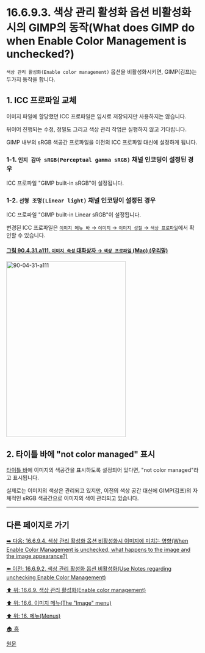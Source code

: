 # 16.6.9.3. 색상 관리 활성화 옵션 비활성화시의 GIMP의 동작(What does GIMP do when Enable Color Management is unchecked?)
`색상 관리 활성화(Enable color management)` 옵션을 비활성화시키면, GIMP(김프)는 두가지 동작을 합니다.

## 1. ICC 프로파일 교체
이미지 파일에 할당했던 ICC 프로파일은 임시로 저장되지만 사용하지는 않습니다.

뒤이어 진행되는 수정, 정밀도 그리고 색상 관리 작업은 실행하지 않고 기다립니다.

GIMP 내부의 sRGB 색공간 프로파일을 이전의 ICC 프로파일 대신에 설정하게 됩니다.

### 1-1. `인지 감마 sRGB(Perceptual gamma sRGB)` 채널 인코딩이 설정된 경우
ICC 프로파일 "GIMP built-in sRGB"이 설정됩니다.

### 1-2. `선형 조명(Linear light)` 채널 인코딩이 설정된 경우
ICC 프로파일 "GIMP built-in Linear sRGB"이 설정됩니다.

변경된 ICC 프로파일은 [`이미지 메뉴 바` → `이미지` → `이미지 성질` → `색상 프로파일`](./16-06-34-image-properties.md)에서 확인할 수 있습니다.

<a id="90-04-31-a111"></a>

#### [그림 90.4.31.a111. `이미지 속성` 대화상자 → `색상 프로파일` (Mac) (우리말)](./90-04-0031-image_properties.md#90-04-31-a111)
<img width="313" height="461" alt="90-04-31-a111" src="https://github.com/user-attachments/assets/289d687c-7b6c-482c-a66c-70df766f892a" />

## 2. 타이틀 바에 "not color managed" 표시
[타이틀 바](./19-glossaryx-title_bar.md)에 이미지의 색공간을 표시하도록 설정되어 있다면, "not color managed"라고 표시됩니다.

실제로는 이미지의 색상은 관리되고 있지만, 이전의 색상 공간 대신에 GIMP(김프)의 자체적인 sRGB 색공간으로 이미지의 색이 관리되고 있습니다.

***

## 다른 페이지로 가기

[➡️ 다음: 16.6.9.4. 색상 관리 활성화 옵션 비활성화시 이미지에 미치는 영향(When Enable Color Management is unchecked, what happens to the image and the image appearance?)](./16-06-09-04-when_enable_color_management_is_unchecked_what_happens_to_the_image_n_the_image_appearance.md)

[⬅️ 이전: 16.6.9.2. 색상 관리 활성화 옵션 비활성화(Use Notes regarding unchecking Enable Color Management)](./16-06-09-02-use_notes_regarding_unchecking_enable_color_management.md)

[⬆️ 위: 16.6.9. 색상 관리 활성화(Enable color management)](./16-06-09-00-enable-color-management.md)

[⬆️ 위: 16.6. 이미지 메뉴(The "Image" menu)](./16-06-00-the-image-menu.md)

[⬆️ 위: 16. 메뉴(Menus)](./16-00-menus.md)

[🏠 홈](./00-home.md)

[원문](https://docs.gimp.org/2.10/ko/gimp-image-color-management-enabled.html#idm26807)